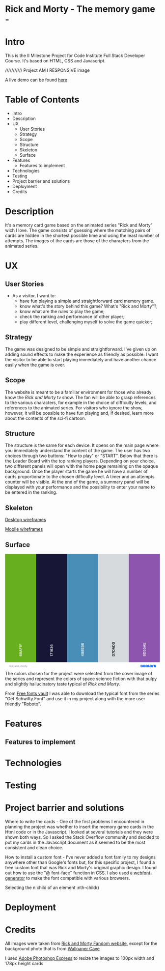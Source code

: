 # Rick and Morty - The memory game -
# Intro
This is the II Milestone Project for Code Institute Full Stack Developer Course.  It's based on HTML, CSS and Javascript.

/////////// Project AM I RESPONSIVE image

A live demo can be found [here]()

# Table of Contents
-  Intro
-  Description
-  UX
   -  User Stories
   -  Strategy
   -  Scope
   -  Structure
   -  Skeleton
   -  Surface 
-  Features
   -   Features to implement
-  Technologies
-  Testing
-  Project barrier and solutions
-  Deployment
-  Credits

# Description
It's a memory card game based on the animated series "Rick and Morty" wich I love. The game consists of guessing where the matching pairs of cards are hidden in the shortest possible time and using the least number of attempts. The images of the cards are those of the characters from the animated series.

# UX
## User Stories
- As a visitor, I want to:
    - have fun playing a simple and straightforward card memory game.
    - know what's the story behind this game? What's "Rick and Morty"?;
    - know what are the rules to play the game;
    - check the ranking and performance of other player;
    - play different level, challenging myself to solve the game quicker;

## Strategy
The game was designed to be simple and straightforward. I've given up on adding sound effects to make the experience as friendly as possible. I want the visitor to be able to start playing immediately and have another chance easily when the game is over.
## Scope
The website is meant to be a familiar environment for those who already know the *Rick and Morty* tv show. The fan will be able to grasp references to the various characters, for example in the choice of difficulty levels, and references to the animated series. For visitors who ignore the show, however, it will be possible to have fun playing and, if desired, learn more about the contents of the sci-fi cartoon.
## Structure
The structure is the same for each device. It opens on the main page where you immediately understand the content of the game.
The user has two choices through two buttons: "How to play" or "START". Below that there is the Leader Board with the top ranking players. 
Depending on your choice, two different panels will open with the home page remaining on the opaque background.
Once the player starts the game he will have a number of cards proportionate to the chosen difficulty level. A timer and an attempts counter will be visible.
At the end of the game, a summary panel will be displayed with your performance and the possibility to enter your name to be entered in the ranking.
## Skeleton
[Desktop wireframes](assets\wireframes\memory_game_desktop_wireframes.pdf)

[Mobile wireframes](assets\wireframes\memory_game_mobile_wireframes.pdf)
## Surface
![color palette](assets\rick_and_morty_palette.png)
The colors chosen for the project were selected from the cover image of the series and represent the colors of space science fiction with that pulpy and slightly hallucinatory taste typical of *Rick and Morty*.

From [Free fonts vault](https://freefontsvault.com/) I was able to download the typical font from the series "Get Schwifty Font" and use it in my project along with the more user friendly "Roboto".

# Features
## Features to implement
# Technologies
# Testing
# Project barrier and solutions
Where to write the cards - One of the first problems I encountered in planning the project was whether to insert the memory game cards in the Html code or in the Javascript. I looked at several tutorials and they were shown both ways. So I asked the Stack Overflow community and decided to put my cards in the Javascript document as it seemed to be the most consistent and clean choice.

How to install a custom font - I've never added a font family to my designs anywhere other than Google's fonts but, for this specific project, I found a free custom font that was Rick and Morty's original graphic design. I found out how to use the "@ font-face" function in CSS. I also used a [webfont-generator](https://www.fontsquirrel.com/tools/webfont-generator) to make the font compatible with various browsers.

Selecting the n child of an element :nth-child()

# Deployment
# Credits
All images were taken from [Rick and Morty Fandom website](https://rickandmorty.fandom.com/wiki/Rickipedia), except for the background photo that is from [Wallpaper Cave](https://wallpapercave.com/w/wp5015262)

I used [Adobe Photoshop Express](https://photoshop.adobe.com/) to resize the images to 100px width and 178px height cards